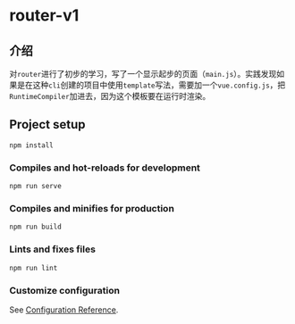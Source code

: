 # router-v1

## 介绍

对`router`进行了初步的学习，写了一个显示起步的页面（`main.js`）。实践发现如果是在这种`cli`创建的项目中使用`template`写法，需要加一个`vue.config.js`，把`RuntimeCompiler`加进去，因为这个模板要在运行时渲染。


## Project setup
```
npm install
```

### Compiles and hot-reloads for development
```
npm run serve
```

### Compiles and minifies for production
```
npm run build
```

### Lints and fixes files
```
npm run lint
```

### Customize configuration
See [Configuration Reference](https://cli.vuejs.org/config/).
